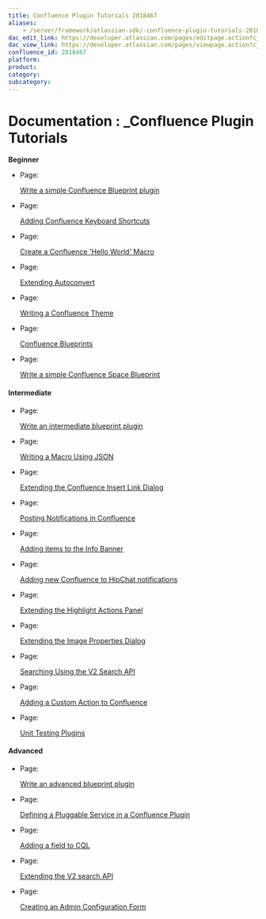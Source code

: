 ```yaml
---
title: Confluence Plugin Tutorials 2818467
aliases:
    - /server/framework/atlassian-sdk/-confluence-plugin-tutorials-2818467.html
dac_edit_link: https://developer.atlassian.com/pages/editpage.action?cjm=wozere&pageId=2818467
dac_view_link: https://developer.atlassian.com/pages/viewpage.action?cjm=wozere&pageId=2818467
confluence_id: 2818467
platform:
product:
category:
subcategory:
---
```

# Documentation : \_Confluence Plugin Tutorials

**Beginner**

-   Page:

    [Write a simple Confluence Blueprint plugin](/display/CONFDEV/Write+a+simple+Confluence+Blueprint+plugin)

-   Page:

    [Adding Confluence Keyboard Shortcuts](/display/CONFDEV/Adding+Confluence+Keyboard+Shortcuts)

-   Page:

    [Create a Confluence 'Hello World' Macro](/display/DOCS/Create+a+Confluence+%27Hello+World%27+Macro)

-   Page:

    [Extending Autoconvert](/display/CONFDEV/Extending+Autoconvert)

-   Page:

    [Writing a Confluence Theme](/display/CONFDEV/Writing+a+Confluence+Theme)

-   Page:

    [Confluence Blueprints](/display/CONFDEV/Confluence+Blueprints)

-   Page:

    [Write a simple Confluence Space Blueprint](/display/CONFDEV/Write+a+simple+Confluence+Space+Blueprint)

#### Intermediate

-   Page:

    [Write an intermediate blueprint plugin](/display/CONFDEV/Write+an+intermediate+blueprint+plugin)

-   Page:

    [Writing a Macro Using JSON](/display/CONFDEV/Writing+a+Macro+Using+JSON)

-   Page:

    [Extending the Confluence Insert Link Dialog](/display/CONFDEV/Extending+the+Confluence+Insert+Link+Dialog)

-   Page:

    [Posting Notifications in Confluence](/display/CONFDEV/Posting+Notifications+in+Confluence)

-   Page:

    [Adding items to the Info Banner](/display/CONFDEV/Adding+items+to+the+Info+Banner)

-   Page:

    [Adding new Confluence to HipChat notifications](/display/CONFDEV/Adding+new+Confluence+to+HipChat+notifications)

-   Page:

    [Extending the Highlight Actions Panel](/display/CONFDEV/Extending+the+Highlight+Actions+Panel)

-   Page:

    [Extending the Image Properties Dialog](/display/CONFDEV/Extending+the+Image+Properties+Dialog)

-   Page:

    [Searching Using the V2 Search API](/display/CONFDEV/Searching+Using+the+V2+Search+API)

-   Page:

    [Adding a Custom Action to Confluence](/display/CONFDEV/Adding+a+Custom+Action+to+Confluence)

-   Page:

    [Unit Testing Plugins](/display/CONFDEV/Unit+Testing+Plugins)

#### Advanced

-   Page:

    [Write an advanced blueprint plugin](/display/CONFDEV/Write+an+advanced+blueprint+plugin)

-   Page:

    [Defining a Pluggable Service in a Confluence Plugin](/display/CONFDEV/Defining+a+Pluggable+Service+in+a+Confluence+Plugin)

-   Page:

    [Adding a field to CQL](/display/CONFDEV/Adding+a+field+to+CQL)

-   Page:

    [Extending the V2 search API](/display/CONFDEV/Extending+the+V2+search+API)

-   Page:

    [Creating an Admin Configuration Form](/display/DOCS/Creating+an+Admin+Configuration+Form)
















































































































































































































































































































